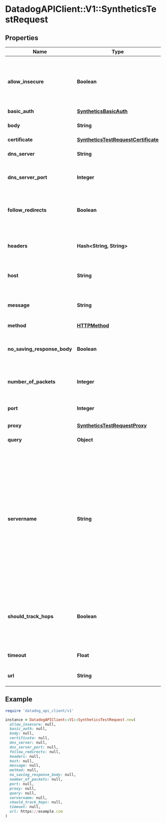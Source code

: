 # DatadogAPIClient::V1::SyntheticsTestRequest

## Properties

| Name                        | Type                                                                        | Description                                                                                                                                                                                          | Notes      |
| --------------------------- | --------------------------------------------------------------------------- | ---------------------------------------------------------------------------------------------------------------------------------------------------------------------------------------------------- | ---------- |
| **allow_insecure**          | **Boolean**                                                                 | Allows loading insecure content for an HTTP request in a multistep test step.                                                                                                                        | [optional] |
| **basic_auth**              | [**SyntheticsBasicAuth**](SyntheticsBasicAuth.md)                           |                                                                                                                                                                                                      | [optional] |
| **body**                    | **String**                                                                  | Body to include in the test.                                                                                                                                                                         | [optional] |
| **certificate**             | [**SyntheticsTestRequestCertificate**](SyntheticsTestRequestCertificate.md) |                                                                                                                                                                                                      | [optional] |
| **dns_server**              | **String**                                                                  | DNS server to use for DNS tests.                                                                                                                                                                     | [optional] |
| **dns_server_port**         | **Integer**                                                                 | DNS server port to use for DNS tests.                                                                                                                                                                | [optional] |
| **follow_redirects**        | **Boolean**                                                                 | Specifies whether or not the request follows redirects.                                                                                                                                              | [optional] |
| **headers**                 | **Hash&lt;String, String&gt;**                                              | Headers to include when performing the test.                                                                                                                                                         | [optional] |
| **host**                    | **String**                                                                  | Host name to perform the test with.                                                                                                                                                                  | [optional] |
| **message**                 | **String**                                                                  | Message to send for UDP or WebSocket tests.                                                                                                                                                          | [optional] |
| **method**                  | [**HTTPMethod**](HTTPMethod.md)                                             |                                                                                                                                                                                                      | [optional] |
| **no_saving_response_body** | **Boolean**                                                                 | Determines whether or not to save the response body.                                                                                                                                                 | [optional] |
| **number_of_packets**       | **Integer**                                                                 | Number of pings to use per test.                                                                                                                                                                     | [optional] |
| **port**                    | **Integer**                                                                 | Port to use when performing the test.                                                                                                                                                                | [optional] |
| **proxy**                   | [**SyntheticsTestRequestProxy**](SyntheticsTestRequestProxy.md)             |                                                                                                                                                                                                      | [optional] |
| **query**                   | **Object**                                                                  | Query to use for the test.                                                                                                                                                                           | [optional] |
| **servername**              | **String**                                                                  | For SSL tests, it specifies on which server you want to initiate the TLS handshake, allowing the server to present one of multiple possible certificates on the same IP address and TCP port number. | [optional] |
| **should_track_hops**       | **Boolean**                                                                 | Turns on a traceroute probe to discover all gateways along the path to the host destination.                                                                                                         | [optional] |
| **timeout**                 | **Float**                                                                   | Timeout in seconds for the test.                                                                                                                                                                     | [optional] |
| **url**                     | **String**                                                                  | URL to perform the test with.                                                                                                                                                                        | [optional] |

## Example

```ruby
require 'datadog_api_client/v1'

instance = DatadogAPIClient::V1::SyntheticsTestRequest.new(
  allow_insecure: null,
  basic_auth: null,
  body: null,
  certificate: null,
  dns_server: null,
  dns_server_port: null,
  follow_redirects: null,
  headers: null,
  host: null,
  message: null,
  method: null,
  no_saving_response_body: null,
  number_of_packets: null,
  port: null,
  proxy: null,
  query: null,
  servername: null,
  should_track_hops: null,
  timeout: null,
  url: https://example.com
)
```
